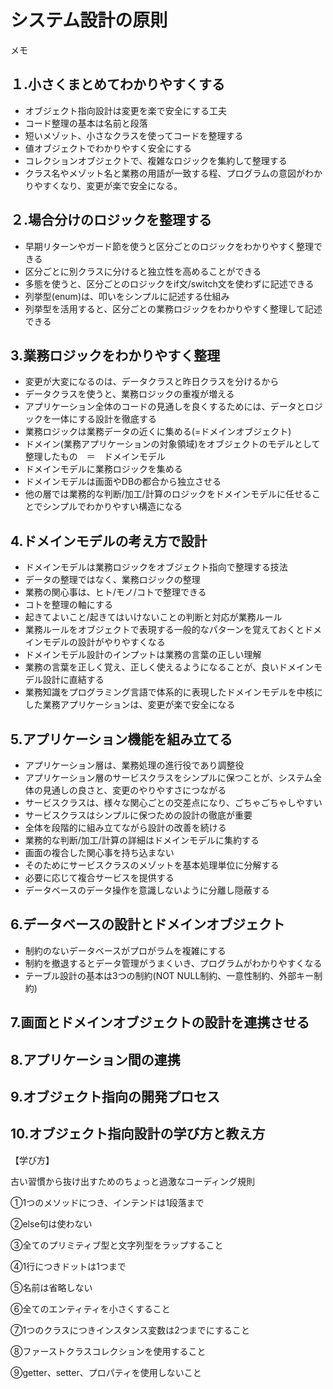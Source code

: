 # システム設計の原則
メモ

## １.小さくまとめてわかりやすくする

- オブジェクト指向設計は変更を楽で安全にする工夫
- コード整理の基本は名前と段落
- 短いメゾット、小さなクラスを使ってコードを整理する
- 値オブジェクトでわかりやすく安全にする
- コレクションオブジェクトで、複雑なロジックを集約して整理する
- クラス名やメゾット名と業務の用語が一致する程、プログラムの意図がわかりやすくなり、変更が楽で安全になる。


## ２.場合分けのロジックを整理する

- 早期リターンやガード節を使うと区分ごとのロジックをわかりやすく整理できる
- 区分ごとに別クラスに分けると独立性を高めることができる
- 多態を使うと、区分ごとのロジックをif文/switch文を使わずに記述できる
- 列挙型(enum)は、叩いをシンプルに記述する仕組み
- 列挙型を活用すると、区分ごとの業務ロジックをわかりやすく整理して記述できる

## 3.業務ロジックをわかりやすく整理

- 変更が大変になるのは、データクラスと昨日クラスを分けるから
- データクラスを使うと、業務ロジックの重複が増える
- アプリケーション全体のコードの見通しを良くするためには、データとロジックを一体にする設計を徹底する
- 業務ロジックは業務データの近くに集める(=ドメインオブジェクト)
- ドメイン(業務アプリケーションの対象領域)をオブジェクトのモデルとして整理したもの　＝　ドメインモデル
- ドメインモデルに業務ロジックを集める
- ドメインモデルは画面やDBの都合から独立させる
- 他の層では業務的な判断/加工/計算のロジックをドメインモデルに任せることでシンプルでわかりやすい構造になる

## 4.ドメインモデルの考え方で設計

- ドメインモデルは業務ロジックをオブジェクト指向で整理する技法
- データの整理ではなく、業務ロジックの整理
- 業務の関心事は、ヒト/モノ/コトで整理できる
- コトを整理の軸にする
- 起きてよいこと/起きてはいけないことの判断と対応が業務ルール
- 業務ルールをオブジェクトで表現する一般的なパターンを覚えておくとドメインモデルの設計がやりやすくなる
- ドメインモデル設計のインプットは業務の言葉の正しい理解
- 業務の言葉を正しく覚え、正しく使えるようになることが、良いドメインモデル設計に直結する
- 業務知識をプログラミング言語で体系的に表現したドメインモデルを中核にした業務アプリケーションは、変更が楽で安全になる

## 5.アプリケーション機能を組み立てる

- アプリケーション層は、業務処理の進行役であり調整役
- アプリケーション層のサービスクラスをシンプルに保つことが、システム全体の見通しの良さと、変更のやりやすさにつながる
- サービスクラスは、様々な関心ごとの交差点になり、ごちゃごちゃしやすい
- サービスクラスはシンプルに保つための設計の徹底が重要
- 全体を段階的に組み立てながら設計の改善を続ける
- 業務的な判断/加工/計算の詳細はドメインモデルに集約する
- 画面の複合した関心事を持ち込まない
- そのためにサービスクラスのメゾットを基本処理単位に分解する
- 必要に応じて複合サービスを提供する
- データベースのデータ操作を意識しないように分離し隠蔽する

## 6.データベースの設計とドメインオブジェクト

- 制約のないデータベースがプロがラムを複雑にする
- 制約を撤退するとデータ管理がうまくいき、プログラムがわかりやすくなる
- テーブル設計の基本は3つの制約(NOT NULL制約、一意性制約、外部キー制約)

## 7.画面とドメインオブジェクトの設計を連携させる

## 8.アプリケーション間の連携

## 9.オブジェクト指向の開発プロセス

## 10.オブジェクト指向設計の学び方と教え方
【学び方】

古い習慣から抜け出すためのちょっと過激なコーディング規則

①1つのメソッドにつき、インテンドは1段落まで

②else句は使わない

③全てのプリミティブ型と文字列型をラップすること

④1行につきドットは1つまで

⑤名前は省略しない

⑥全てのエンティティを小さくすること

⑦1つのクラスにつきインスタンス変数は2つまでにすること

⑧ファーストクラスコレクションを使用すること

⑨getter、setter、プロパティを使用しないこと
